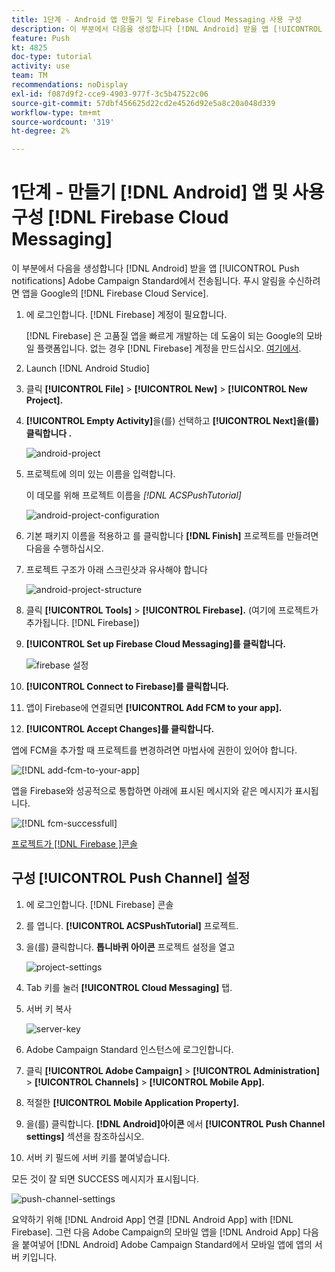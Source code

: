```yaml
---
title: 1단계 - Android 앱 만들기 및 Firebase Cloud Messaging 사용 구성
description: 이 부분에서 다음을 생성합니다 [!DNL Android] 받을 앱 [!UICONTROL Push notifications] Adobe Campaign Standard에서 전송됩니다. 푸시 알림을 수신하려면 앱을 Google의 [!DNL Firebase Cloud Service].
feature: Push
kt: 4825
doc-type: tutorial
activity: use
team: TM
recommendations: noDisplay
exl-id: f087d9f2-cce9-4903-977f-3c5b47522c06
source-git-commit: 57dbf456625d22cd2e4526d92e5a8c20a048d339
workflow-type: tm+mt
source-wordcount: '319'
ht-degree: 2%

---
```


# 1단계 - 만들기 [!DNL Android] 앱 및 사용 구성 [!DNL Firebase Cloud Messaging]

이 부분에서 다음을 생성합니다 [!DNL Android] 받을 앱 [!UICONTROL Push notifications] Adobe Campaign Standard에서 전송됩니다. 푸시 알림을 수신하려면 앱을 Google의 [!DNL Firebase Cloud Service].

1. 에 로그인합니다. [!DNL Firebase] 계정이 필요합니다.

   [!DNL Firebase] 은 고품질 앱을 빠르게 개발하는 데 도움이 되는 Google의 모바일 플랫폼입니다. 없는 경우 [!DNL Firebase] 계정을 만드십시오. [여기에서](https://firebase.google.com).

2. Launch [!DNL Android Studio]
3. 클릭 **[!UICONTROL File]** > **[!UICONTROL New]** > **[!UICONTROL New Project].**
4. **[!UICONTROL Empty Activity]**&#x200B;을(를) 선택하고 **[!UICONTROL Next]을(를) 클릭합니다 .**

   ![android-project](assets/android-project.PNG)

5. 프로젝트에 의미 있는 이름을 입력합니다.

   이 데모를 위해 프로젝트 이름을 *[!DNL ACSPushTutorial]*

   ![android-project-configuration](assets/android-project-configuration.PNG)

6. 기본 패키지 이름을 적용하고 를 클릭합니다 **[!DNL Finish]** 프로젝트를 만들려면 다음을 수행하십시오.
7. 프로젝트 구조가 아래 스크린샷과 유사해야 합니다

   ![android-project-structure](assets/android-project-structure.PNG)

8. 클릭 **[!UICONTROL Tools]** > **[!UICONTROL Firebase].** (여기에 프로젝트가 추가됩니다. [!DNL Firebase])
9. **[!UICONTROL Set up Firebase Cloud Messaging]를 클릭합니다.**

   ![firebase 설정](assets/android-project-firebase-messaging.PNG)

10. **[!UICONTROL Connect to Firebase]를 클릭합니다.**
11. 앱이 Firebase에 연결되면 **[!UICONTROL Add FCM to your app].**
12. **[!UICONTROL Accept Changes]를 클릭합니다.**

   앱에 FCM을 추가할 때 프로젝트를 변경하려면 마법사에 권한이 있어야 합니다.

   ![[!DNL add-fcm-to-your-app]](assets/firebase-add-fcm-to-app.PNG)

앱을 Firebase와 성공적으로 통합하면 아래에 표시된 메시지와 같은 메시지가 표시됩니다.

![[!DNL fcm-successfull]](assets/android-firebase-success.PNG)

[프로젝트가 [!DNL Firebase ]콘솔](https://console.firebase.google.com/)

## 구성 [!UICONTROL Push Channel] 설정

1. 에 로그인합니다. [!DNL Firebase] 콘솔
2. 를 엽니다. **[!UICONTROL ACSPushTutorial]** 프로젝트.
3. 을(를) 클릭합니다. **톱니바퀴 아이콘** 프로젝트 설정을 열고

   ![project-settings](assets/firebase-project-settings.PNG)

4. Tab 키를 눌러 **[!UICONTROL Cloud Messaging]** 탭.
5. 서버 키 복사

   ![server-key](assets/firebase-server-key.PNG)

6. Adobe Campaign Standard 인스턴스에 로그인합니다.
7. 클릭 **[!UICONTROL Adobe Campaign]** > **[!UICONTROL Administration]** > **[!UICONTROL Channels]** > **[!UICONTROL Mobile App].**
8. 적절한 **[!UICONTROL Mobile Application Property].**
9. 을(를) 클릭합니다. **[!DNL Android]아이콘** 에서 **[!UICONTROL Push Channel settings]** 섹션을 참조하십시오.
10. 서버 키 필드에 서버 키를 붙여넣습니다.

모든 것이 잘 되면 SUCCESS 메시지가 표시됩니다.

![push-channel-settings](assets/push-channel-settings.PNG)

요약하기 위해 [!DNL Android App] 연결 [!DNL Android App] with [!DNL Firebase]. 그런 다음 Adobe Campaign의 모바일 앱을 [!DNL Android App] 다음을 붙여넣어 [!DNL Android] Adobe Campaign Standard에서 모바일 앱에 앱의 서버 키입니다.
